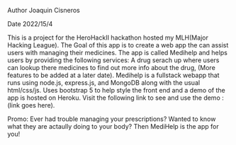 Author Joaquin Cisneros

Date 2022/15/4

This is a project for the HeroHackII hackathon hosted my MLH(Major Hacking League). The Goal of this app is to create a web app the can assist users with managing their medicines. The app is called Medihelp and helps users by providing the following services: A drug serach up where users can lookup there medicines to find out more info about the drug, (More features to be added at a later date). Medihelp is a fullstack webapp that runs using node.js, express.js, and MongoDB along with the usual html/css/js. Uses bootstrap 5 to help style the front end and a demo of the app is hosted on Heroku. Visit the following link to see and use the demo : (link goes here).

Promo: Ever had trouble managing your prescriptions? Wanted to know what they are actaully doing to your body? Then MediHelp is the app for you! 
